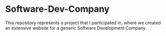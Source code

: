# Software-Dev-Company
This repository represents a project that I participated in, where we created an extensive website for a generic Software Development Company.
